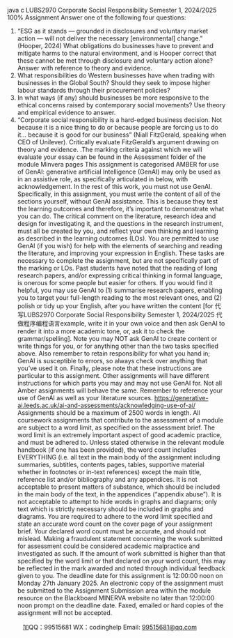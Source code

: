 java c
LUBS2970 Corporate Social Responsibility 
Semester 1, 2024/2025 
100% Assignment 
Answer one of the following four questions:
1. “ESG as it stands — grounded in disclosures and voluntary market action — will not deliver the necessary [environmental] change.” (Hooper, 2024) What obligations do businesses have to prevent and mitigate harms to the natural environment, and is Hooper correct that these cannot be met through disclosure and voluntary action alone? Answer with reference to theory and evidence.
2. What responsibilities do Western businesses have when trading with businesses in the Global South? Should they seek to impose higher labour standards through their procurement policies?
3. In what ways (if any) should businesses be more responsive to the ethical concerns raised by contemporary social movements? Use theory and empirical evidence to answer.
4. “Corporate social responsibility is a hard-edged business decision. Not because it is a nice thing to do or because people are forcing us to do it... because it is good for our business” (Niall FitzGerald, speaking when CEO of Unilever). Critically evaluate FitzGerald’s argument drawing on theory and evidence.
.The marking criteria against which we will evaluate your essay can be found in the Assessment folder of the module Minvera pages
This assignment is categorised AMBER for use of GenAI: generative artificial Intelligence (GenAI) may only be used as in an assistive role, as specifically articulated in below, with acknowledgement. In the rest of this work, you must not use GenAI.
Specifically, in this assignment, you must write the content of all of the sections yourself, without GenAI assistance. This is because they test the learning outcomes and therefore, it’s important to demonstrate what you can do. The critical comment on the literature, research idea and design for investigating it, and the questions in the research instrument, must all be created by you, and reflect your own thinking and learning as described in the learning outcomes (LOs).
You are permitted to use GenAI (if you wish) for help with the elements of searching and reading the literature, and improving your expression in English. These tasks are necessary to complete the assignment, but are not specifically part of the marking or LOs. Past students have noted that the reading of long research papers, and/or expressing critical thinking in formal language, is onerous for some people but easier for others. If you would find it helpful, you may use GenAI to (1) summarise research papers, enabling you to target your full-length reading to the most relevant ones, and (2) polish or tidy up your English, after you have written the content [for 代 写LUBS2970 Corporate Social Responsibility Semester 1, 2024/2025
代做程序编程语言example, write it in your own voice and then ask GenAI to render it into a more academic tone, or, ask it to check the grammar/spelling]. Note you may NOT ask GenAI to create content or write things for you, or for anything other than the two tasks specified above. Also remember to retain responsibility for what you hand in; GenAI is susceptible to errors, so always check over anything that you’ve used it on.
Finally, please note that these instructions are particular to this assignment. Other assignments will have different instructions for which parts you may and may not use GenAI for. Not all Amber assignments will behave the same.
Remember to reference your use of GenAI as well as your literature sources.
https://generative-ai.leeds.ac.uk/ai-and-assessments/acknowledging-use-of-ai/
Assignments should be a maximum of 2500 words in length. 
All coursework assignments that contribute to the assessment of a module are subject to a word limit, as specified on the assessment brief. The word limit is an extremely important aspect of good academic practice, and must be adhered to. Unless stated otherwise in the relevant module handbook (if one has been provided), the word count includes EVERYTHING (i.e. all text in the main body of the assignment including summaries, subtitles, contents pages, tables, supportive material whether in footnotes or in-text references) except the main title, reference list and/or bibliography and any appendices. It is not acceptable to present matters of substance, which should be included in the main body of the text, in the appendices (“appendix abuse”). It is not acceptable to attempt to hide words in graphs and diagrams; only text which is strictly necessary should be included in graphs and diagrams.
You are required to adhere to the word limit specified and state an accurate word count on the cover page of your assignment brief. Your declared word count must be accurate, and should not mislead. Making a fraudulent statement concerning the work submitted for assessment could be considered academic malpractice and investigated as such. If the amount of work submitted is higher than that specified by the word limit or that declared on your word count, this may be reflected in the mark awarded and noted through individual feedback given to you.
The deadline date for this assignment is 12:00:00 noon on Monday 27th January 2025.
An electronic copy of the assignment must be submitted to the Assignment Submission area within the module resource on the Blackboard MINERVA website no later than 12:00:00 noon prompt on the deadline date.
Faxed, emailed or hard copies of the assignment will not be accepted.



         
加QQ：99515681  WX：codinghelp  Email: 99515681@qq.com
